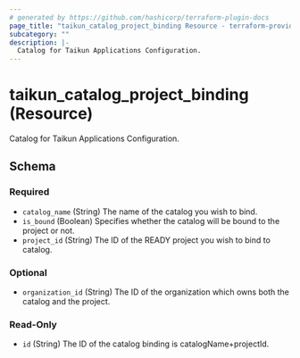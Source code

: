 ```yaml
---
# generated by https://github.com/hashicorp/terraform-plugin-docs
page_title: "taikun_catalog_project_binding Resource - terraform-provider-taikun"
subcategory: ""
description: |-
  Catalog for Taikun Applications Configuration.
---
```


# taikun_catalog_project_binding (Resource)

Catalog for Taikun Applications Configuration.



<!-- schema generated by tfplugindocs -->
## Schema

### Required

- `catalog_name` (String) The name of the catalog you wish to bind.
- `is_bound` (Boolean) Specifies whether the catalog will be bound to the project or not.
- `project_id` (String) The ID of the READY project you wish to bind to catalog.

### Optional

- `organization_id` (String) The ID of the organization which owns both the catalog and the project.

### Read-Only

- `id` (String) The ID of the catalog binding is catalogName+projectId.

